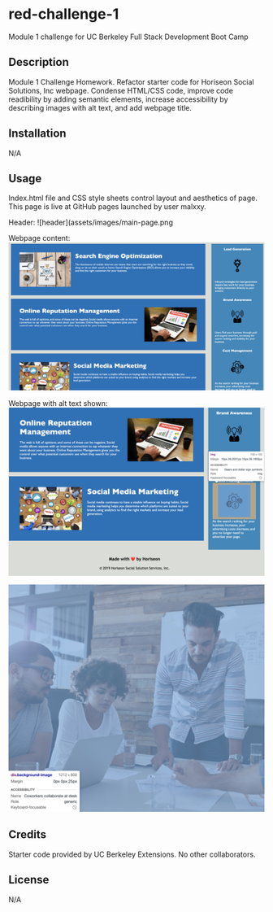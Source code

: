 # red-challenge-1
Module 1 challenge for UC Berkeley Full Stack Development Boot Camp

## Description

Module 1 Challenge Homework. Refactor starter code for Horiseon Social Solutions, Inc webpage. Condense HTML/CSS code, improve code readibility by adding semantic elements, increase accessibility by describing images with alt text, and add webpage title.

## Installation

N/A

## Usage

Index.html file and CSS style sheets control layout and aesthetics of page. This page is live at GitHub pages launched by user malxxy.

Header:
![header](assets/images/main-page.png

Webpage content:
![content](./assets/images/content-page.png)

Webpage with alt text shown:
![alttext1](./assets/images/alt-text-benefits.png)

![alttext2](./assets/images/alt-text-main.png)

## Credits

Starter code provided by UC Berkeley Extensions. No other collaborators.

## License

N/A